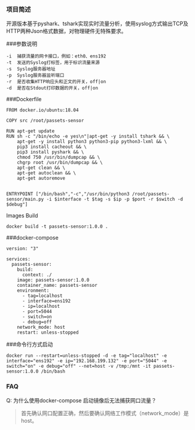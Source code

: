 ### 项目简述

开源版本基于pyshark、tshark实现实时流量分析，使用syslog方式输出TCP及HTTP两种Json格式数据，对物理硬件无特殊要求。

###参数说明

```
-i  捕获流量的网卡接口，例如：eth0、ens192
-t  发送的Syslog打标签，用于标识流量来源
-s  Syslog服务器地址
-p  Syslog服务器监听端口
-r  是否收集HTTP响应头和正文的开关，off|on
-d  是否在Stdout打印数据的开关，off|on
```

###Dockerfile

```
FROM docker.io/ubuntu:18.04

COPY src /root/passets-sensor

RUN apt-get update 
RUN sh -c "/bin/echo -e yes\n"|apt-get -y install tshark && \
	apt-get -y install python3 python3-pip python3-lxml && \
	pip3 install cacheout && \
	pip3 install pyshark && \
	chmod 750 /usr/bin/dumpcap && \
	chgrp root /usr/bin/dumpcap && \
	apt-get clean && \
	apt-get autoclean && \
	apt-get autoremove


ENTRYPOINT ["/bin/bash","-c","/usr/bin/python3 /root/passets-sensor/main.py -i $interface -t $tag -s $ip -p $port -r $switch -d $debug"]
```

Images Build

```
docker build -t passets-sensor:1.0.0 .
```

###docker-compose

```
version: "3"

services:
  passets-sensor:
    build:
      context: ./
    image: passets-sensor:1.0.0
    container_name: passets-sensor
    environment:
      - tag=localhost
      - interface=ens192
      - ip=localhost
      - port=5044
      - switch=on
      - debug=off
    network_mode: host
    restart: unless-stopped
```

###命令行方式启动

```
docker run --restart=unless-stopped -d -e tag="localhost" -e interface="ens192" -e ip="192.168.199.132" -e port="5044" -e switch="on" -e debug="off" --net=host -v /tmp:/mnt -it passets-sensor:1.0.0 /bin/bash
```

### FAQ

Q: 为什么使用docker-compose 启动镜像后无法捕获网口流量？

> 首先确认网口配置正确，然后要确认网络工作模式（network_mode）是host。

